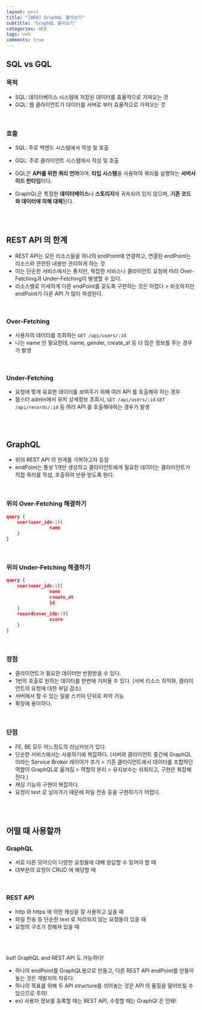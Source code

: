 ```yaml
---
layout: post
title: "[WEB] GraphQL 훑어보기"
subtitle: "GraphQL 훑어보기"
categories: WEB
tags: web
comments: true
---
```


## SQL vs GQL

### 목적

- SQL: 데이터베이스 시스템에 저장된 데이터를 효율적으로 가져오는 것
- GQL: 웹 클라이언트가 데이터를 서버로 부터 효율적으로 가져오는 것

<br>

### 호출

- SQL: 주로 백엔드 시스템에서 작성 및 호출
- GQL: 주로 클라이언트 시스템에서 작성 및 호출

- GQL은 **API를 위한 쿼리 언어**이며, **타입 시스템**을 사용하여 쿼리를 실행하는 **서버사이드 런타임**이다.
- GraphQL은 특정한 **데이터베이스**나 **스토리지**에 귀속되어 있지 않으며, **기존 코드와 데이터에 의해 대체**된다.

<br><br>

## REST API 의 한계

- REST API는 모든 리소스들을 하나의 endPoint에 연결하고, 연결된 endPoint는 리소스와 관련된 내용만 관리하게 하는 것
- 이는 단순한 서비스에서는 좋지만, 복잡한 서비스나 클라이언트 요청에 따라 Over-Fetching과 Under-Fetching이 발생할 수 있다.
- 리소스별로 미세하게 다른 endPoint를 갖도록 구현하는 것은 어렵다 > 비슷하지만 endPoint가 다른 API 가 많이 파생된다.

<br>

### Over-Fetching

- 사용자의 데이터를 조회하는 `GET /api/users/:id`
- 나는 name 만 필요한데, name, gender, create_at 등 더 많은 정보를 주는 경우가 발생

<br>

### Under-Fetching

- 요청에 맞게 유효한 데이터를 보여주기 위해 여러 API 를 호출해야 하는 경우
- 뭅스터 admin에서 유저 상세정보 조회시, `GET /api/users/:id` `GET /api/records/:id` 등 여러 API 를 호출해야하는 경우가 발생

<br><br>

## GraphQL

- 위의 REST API 의 한계를 극복하고자 등장
- endPoint는 통상 1개만 생성하고 클라이언트에게 필요한 데이터는 클라이언트가 직접 쿼리를 작성, 호출하여 반환 받도록 한다.

<br>

### 위의 Over-Fetching 해결하기

```json
query {
	user(user_idx:1){
				name
	}
}
```

<br>

### 위의 Under-Fetching 해결하기

```json
query {
	user(user_idx:1){
				name
				create_at
				id
	}
	record(user_idx:1){
				score
	}
}
```

<br>

### 장점

- 클라이언트가 필요한 데이터만 반환받을 수 있다.
- 1번의 호출로 원하는 데이터를 한번에 가져올 수 있다. (서버 리소스 최적화, 클라이언트의 요청에 대한 부담 감소)
- 서버에서 할 수 있는 일을 스키마 단위로 파악 가능
- 확장에 용이하다.

<br>

### 단점

- FE, BE 모두 어느정도의 러닝커브가 있다.
- 단순한 서비스에서는 사용하기에 복잡하다. (서버와 클라이언트 중간에 GraphQL이라는 Service Broker 레이어가 추가 > 기존 클라이언트에서 데이터를 조합하던 역할이 GraphQL로 옮겨짐 > 역할의 분리 > 유지보수는 쉬워지고, 구현은 복잡해진다.)
- 캐싱 기능의 구현이 복잡하다.
- 요청이 text 로 날아가기 때문에 파일 전송 등을 구현하기가 어렵다.

<br><br>

## 어떨 때 사용할까

### GraphQL

- 서로 다른 모야으이 다양한 요청들에 대해 응답할 수 있어야 할 때
- 대부분의 요청이 CRUD 에 해당할 때

<br>

### REST API

- http 와 https 에 의한 캐싱을 잘 사용하고 싶을 때
- 파일 전송 등 단순한 text 로 처리되지 않는 요청들이 있을 때
- 요청의 구조가 정해져 있을 때

<br><br>

but! GraphQL and REST API 도 가능하다!

- 하나의 endPoint를 GraphQL용으로 만들고, 다른 REST API endPoint를 만들어놓는 것은 개발자의 자유다.
- 하나의 목표를 위해 두 API structure를 섞어놓는 것은 API 의 품질을 떨어뜨릴 수 있으므로 주의!
- ex) 사용자 정보를 등록할 때는 REST API, 수정할 때는 GraphQl 은 안돼!